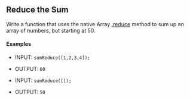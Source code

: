 ## Reduce the Sum

Write a function that uses the native Array [.reduce](https://developer.mozilla.org/en-US/docs/Web/JavaScript/Reference/Global_Objects/Array/reduce) method to sum up an array of numbers, but starting at 50. 


#### Examples

- INPUT: `sumReduce([1,2,3,4]);`
- OUTPUT: `60`

- INPUT: `sumReduce([]);`
- OUTPUT: `50`